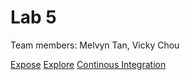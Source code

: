 # Lab 5
Team members: Melvyn Tan, Vicky Chou

[Expose](expose.html)
[Explore](explore.html)
[Continous Integration](https://github.com/vchou105/intro-to-github)
